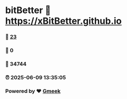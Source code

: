 # bitBetter :link: https://xBitBetter.github.io 
### :page_facing_up: [23](https://xBitBetter.github.io/tag.html) 
### :speech_balloon: 0 
### :hibiscus: 34744 
### :alarm_clock: 2025-06-09 13:35:05 
### Powered by :heart: [Gmeek](https://github.com/Meekdai/Gmeek)
